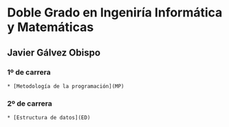 # Doble Grado en Ingeniría Informática y Matemáticas

## Javier Gálvez Obispo

###	 1º de carrera 
	* [Metodología de la programación](MP)

###  2º de carrera 
	* [Estructura de datos](ED)
	
